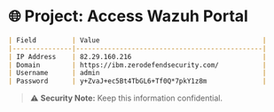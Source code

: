 # 🌐 Project: Access Wazuh Portal 

```markdown
| Field         | Value                                         |
|---------------|-----------------------------------------------|
| IP Address    | 82.29.160.216                                 |
| Domain        | https://ibm.zerodefendsecurity.com/           |
| Username      | admin                                         |
| Password      | y+ZvaJ+ec5Bt4TbGL6+Tf0Q*7pkY1z8m              |
```

>⚠️ **Security Note:** Keep this information confidential. 

